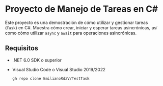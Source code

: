 # Proyecto de Manejo de Tareas en C#

Este proyecto es una demostración de cómo utilizar y gestionar tareas (`Task`) en C#. Muestra cómo crear, iniciar y esperar tareas asincrónicas, así como cómo utilizar `async` y `await` para operaciones asincrónicas.

## Requisitos

- .NET 6.0 SDK o superior
- Visual Studio Code o Visual Studio 2019/2022

   ```sh
  gh repo clone EmilianoRdzV/TestTask
